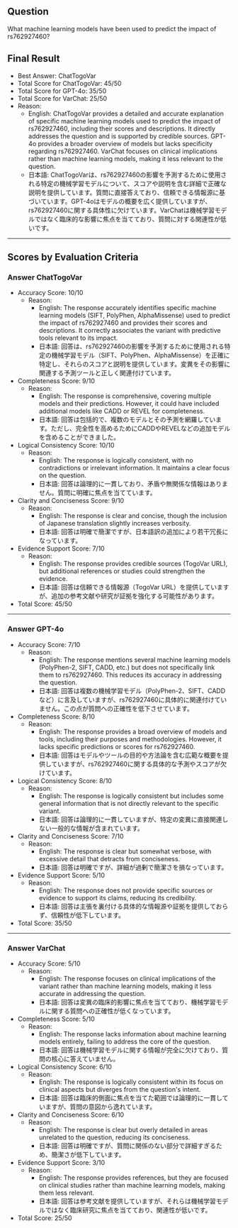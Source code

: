 ## Question

What machine learning models have been used to predict the impact of rs762927460?

## Final Result

- Best Answer: ChatTogoVar
- Total Score for ChatTogoVar: 45/50
- Total Score for GPT-4o: 35/50
- Total Score for VarChat: 25/50
- Reason:
  - English: ChatTogoVar provides a detailed and accurate explanation of specific machine learning models used to predict the impact of rs762927460, including their scores and descriptions. It directly addresses the question and is supported by credible sources. GPT-4o provides a broader overview of models but lacks specificity regarding rs762927460. VarChat focuses on clinical implications rather than machine learning models, making it less relevant to the question.
  - 日本語: ChatTogoVarは、rs762927460の影響を予測するために使用される特定の機械学習モデルについて、スコアや説明を含む詳細で正確な説明を提供しています。質問に直接答えており、信頼できる情報源に基づいています。GPT-4oはモデルの概要を広く提供していますが、rs762927460に関する具体性に欠けています。VarChatは機械学習モデルではなく臨床的な影響に焦点を当てており、質問に対する関連性が低いです。

---

## Scores by Evaluation Criteria

### Answer ChatTogoVar
- Accuracy Score: 10/10
  - Reason: 
    - English: The response accurately identifies specific machine learning models (SIFT, PolyPhen, AlphaMissense) used to predict the impact of rs762927460 and provides their scores and descriptions. It correctly associates the variant with predictive tools relevant to its impact.
    - 日本語: 回答は、rs762927460の影響を予測するために使用される特定の機械学習モデル（SIFT、PolyPhen、AlphaMissense）を正確に特定し、それらのスコアと説明を提供しています。変異をその影響に関連する予測ツールと正しく関連付けています。
- Completeness Score: 9/10
  - Reason: 
    - English: The response is comprehensive, covering multiple models and their predictions. However, it could have included additional models like CADD or REVEL for completeness.
    - 日本語: 回答は包括的で、複数のモデルとその予測を網羅しています。ただし、完全性を高めるためにCADDやREVELなどの追加モデルを含めることができました。
- Logical Consistency Score: 10/10
  - Reason: 
    - English: The response is logically consistent, with no contradictions or irrelevant information. It maintains a clear focus on the question.
    - 日本語: 回答は論理的に一貫しており、矛盾や無関係な情報はありません。質問に明確に焦点を当てています。
- Clarity and Conciseness Score: 9/10
  - Reason: 
    - English: The response is clear and concise, though the inclusion of Japanese translation slightly increases verbosity.
    - 日本語: 回答は明確で簡潔ですが、日本語訳の追加により若干冗長になっています。
- Evidence Support Score: 7/10
  - Reason: 
    - English: The response provides credible sources (TogoVar URL), but additional references or studies could strengthen the evidence.
    - 日本語: 回答は信頼できる情報源（TogoVar URL）を提供していますが、追加の参考文献や研究が証拠を強化する可能性があります。
- Total Score: 45/50

---

### Answer GPT-4o
- Accuracy Score: 7/10
  - Reason: 
    - English: The response mentions several machine learning models (PolyPhen-2, SIFT, CADD, etc.) but does not specifically link them to rs762927460. This reduces its accuracy in addressing the question.
    - 日本語: 回答は複数の機械学習モデル（PolyPhen-2、SIFT、CADDなど）に言及していますが、rs762927460に具体的に関連付けていません。この点が質問への正確性を低下させています。
- Completeness Score: 8/10
  - Reason: 
    - English: The response provides a broad overview of models and tools, including their purposes and methodologies. However, it lacks specific predictions or scores for rs762927460.
    - 日本語: 回答はモデルやツールの目的や方法論を含む広範な概要を提供していますが、rs762927460に関する具体的な予測やスコアが欠けています。
- Logical Consistency Score: 8/10
  - Reason: 
    - English: The response is logically consistent but includes some general information that is not directly relevant to the specific variant.
    - 日本語: 回答は論理的に一貫していますが、特定の変異に直接関連しない一般的な情報が含まれています。
- Clarity and Conciseness Score: 7/10
  - Reason: 
    - English: The response is clear but somewhat verbose, with excessive detail that detracts from conciseness.
    - 日本語: 回答は明確ですが、詳細が過剰で簡潔さを損なっています。
- Evidence Support Score: 5/10
  - Reason: 
    - English: The response does not provide specific sources or evidence to support its claims, reducing its credibility.
    - 日本語: 回答は主張を裏付ける具体的な情報源や証拠を提供しておらず、信頼性が低下しています。
- Total Score: 35/50

---

### Answer VarChat
- Accuracy Score: 5/10
  - Reason: 
    - English: The response focuses on clinical implications of the variant rather than machine learning models, making it less accurate in addressing the question.
    - 日本語: 回答は変異の臨床的影響に焦点を当てており、機械学習モデルに関する質問への正確性が低くなっています。
- Completeness Score: 5/10
  - Reason: 
    - English: The response lacks information about machine learning models entirely, failing to address the core of the question.
    - 日本語: 回答は機械学習モデルに関する情報が完全に欠けており、質問の核心に答えていません。
- Logical Consistency Score: 6/10
  - Reason: 
    - English: The response is logically consistent within its focus on clinical aspects but diverges from the question's intent.
    - 日本語: 回答は臨床的側面に焦点を当てた範囲では論理的に一貫していますが、質問の意図から逸れています。
- Clarity and Conciseness Score: 6/10
  - Reason: 
    - English: The response is clear but overly detailed in areas unrelated to the question, reducing its conciseness.
    - 日本語: 回答は明確ですが、質問に関係のない部分で詳細すぎるため、簡潔さが低下しています。
- Evidence Support Score: 3/10
  - Reason: 
    - English: The response provides references, but they are focused on clinical studies rather than machine learning models, making them less relevant.
    - 日本語: 回答は参考文献を提供していますが、それらは機械学習モデルではなく臨床研究に焦点を当てており、関連性が低いです。
- Total Score: 25/50